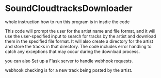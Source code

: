 # SoundCloudtracksDownloader
whole instruction how to run this program is in insdie the code

This code will prompt the user for the artist name and file format, and it will use the user-specified input to search for tracks by the artist 
and download them in the specified file format. It will also create a directory for the artist and store the tracks in that directory. The code includes error handling to 
catch any exceptions that may occur during the download process.

you can also Set up a Flask server to handle webhook requests.

webhook checking is for a new track being posted by the artist.


